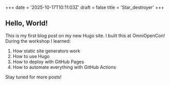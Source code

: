 +++
date = '2025-10-17T10:11:03Z'
draft = false
title = 'Star_destroyer'
+++

## Hello, World!

This is my first blog post on my new Hugo site. I built this at OmniOpenCon! During the workshop I learned:

1. How static site generators work
2. How to use Hugo
3. How to deploy with GitHub Pages
4. How to automate everything with GitHub Actions

Stay tuned for more posts!